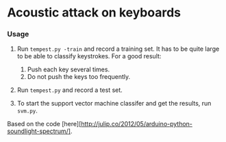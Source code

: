 # Acoustic attack on keyboards

### Usage

1. Run `tempest.py -train` and record a training set. It has to be quite large to be able to classify keystrokes. For a good result: 
	1. Push each key several times.
	2. Do not push the keys too frequently.

2. Run `tempest.py` and record a test set.

3. To start the support vector machine classifer and get the results, run `svm.py`.


Based on the code [here][http://julip.co/2012/05/arduino-python-soundlight-spectrum/].